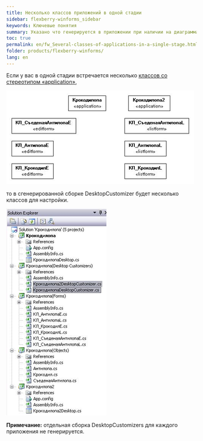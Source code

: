 ```yaml
---
title: Несколько классов приложений в одной стадии
sidebar: flexberry-winforms_sidebar
keywords: Ключевые понятия
summary: Указано что генерируется в приложении при наличии на диаграммах нескольких объектов со стереотипом application
toc: true
permalink: en/fw_Several-classes-of-applications-in-a-single-stage.html
folder: products/flexberry-winforms/
lang: en
---
```


Если у вас в одной стадии встречается несколько [классов со стереотипом &laquo;application&raquo;](fd_application.html),

![](/images/pages/products/flexberry-winforms/development/generation/2-app_-u-m-l.jpg)


то в сгенерированной сборке DesktopCustomizer будет несколько классов для настройки. 

![](/images/pages/products/flexberry-winforms/development/generation/2-app_-s-l-n.jpg)

__Примечание:__ отдельная сборка DesktopCustomizers для каждого приложения не генерируется.

